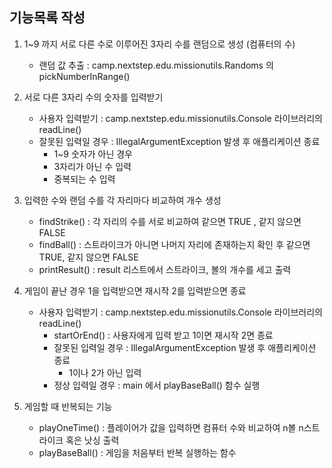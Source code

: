 ## 기능목록 작성
1. 1~9 까지 서로 다른 수로 이루어진 3자리 수를 랜덤으로 생성 (컴퓨터의 수)
   - 랜덤 값 추출 : camp.nextstep.edu.missionutils.Randoms 의 pickNumberInRange()
   

2. 서로 다른 3자리 수의 숫자를 입력받기
   - 사용자 입력받기 : camp.nextstep.edu.missionutils.Console 라이브러리의 readLine()
   - 잘못된 입력일 경우 : IllegalArgumentException 발생 후 애플리케이션 종료
     - 1~9 숫자가 아닌 경우
     - 3자리가 아닌 수 입력
     - 중복되는 수 입력


3. 입력한 수와 랜덤 수를 각 자리마다 비교하여 개수 생성
   - findStrike() : 각 자리의 수를 서로 비교하여 같으면 TRUE , 같지 않으면 FALSE
   - findBall() : 스트라이크가 아니면 나머지 자리에 존재하는지 확인 후 같으면 TRUE, 같지 않으면 FALSE
   - printResult() : result 리스트에서 스트라이크, 볼의 개수를 세고 출력



4. 게임이 끝난 경우 1을 입력받으면 재시작 2를 입력받으면 종료
   - 사용자 입력받기 : camp.nextstep.edu.missionutils.Console 라이브러리의 readLine()
     - startOrEnd() : 사용자에게 입력 받고 1이면 재시작 2면 종료
     - 잘못된 입력일 경우 : IllegalArgumentException 발생 후 애플리케이션 종료
        - 1이나 2가 아닌 입력
     - 정상 입력일 경우 : main 에서 playBaseBall() 함수 실행
     

5. 게임할 때 반복되는 기능
    - playOneTime() : 플레이어가 값을 입력하면 컴퓨터 수와 비교하여 n볼 n스트라이크 혹은 낫싱 출력
    - playBaseBall() : 게임을 처음부터 반복 실행하는 함수